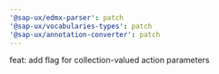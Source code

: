 ```yaml
---
'@sap-ux/edmx-parser': patch
'@sap-ux/vocabularies-types': patch
'@sap-ux/annotation-converter': patch
---
```


feat: add flag for collection-valued action parameters
